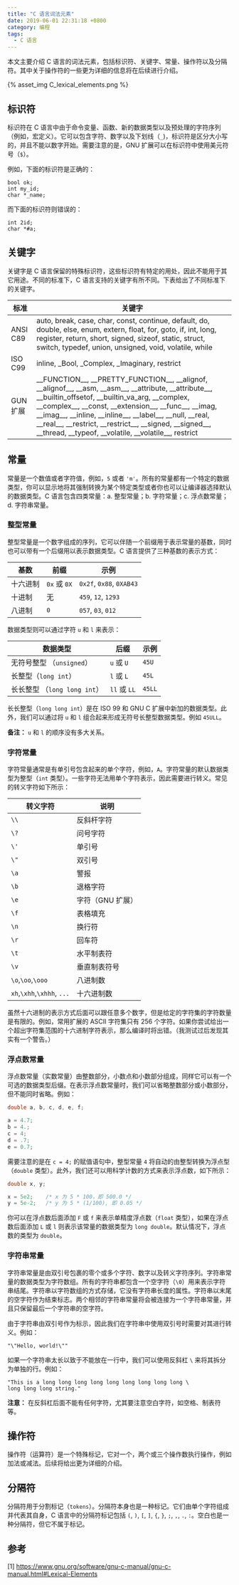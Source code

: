 ```yaml
---
title: "C 语言词法元素"
date: 2019-06-01 22:31:18 +0800
category: 编程
tags:
  - C 语言
---
```


本文主要介绍 C 语言的词法元素，包括标识符、关键字、常量、操作符以及分隔符。其中关于操作符的一些更为详细的信息将在后续进行介绍。

{% asset_img C_lexical_elements.png %}

<!-- more -->

## 标识符

标识符在 C 语言中由于命令变量、函数、新的数据类型以及预处理的字符序列（例如，宏定义）。它可以包含字符、数字以及下划线（`_`)，标识符是区分大小写的，并且不能以数字开始。需要注意的是，GNU 扩展可以在标识符中使用美元符号（`$`）。

例如，下面的标识符是正确的：

```
bool ok;
int my_id;
char *_name;
```

而下面的标识符则错误的：

```
int 2id;
char *#a;
```

## 关键字

关键字是 C 语言保留的特殊标识符，这些标识符有特定的用处，因此不能用于其它用途。不同的标准下，C 语言支持的关键字有所不同。下表给出了不同标准下的关键字。

| 标准     | 关键字 |
|----------|--------|
| ANSI C89 | auto, break, case, char, const, continue, default, do, double, else, enum, extern, float, for, goto, if, int, long, register, return, short, signed, sizeof, static, struct, switch, typedef, union, unsigned, void, volatile, while |
| ISO C99  | inline, \_Bool, \_Complex, \_Imaginary, restrict |
| GUN 扩展 | \_\_FUNCTION\_\_, \_\_PRETTY\_FUNCTION\_\_, \_\_alignof, \_\_alignof\_\_, \_\_asm, \_\_asm\_\_, \_\_attribute, \_\_attribute\_\_, \_\_builtin\_offsetof, \_\_builtin\_va\_arg, \_\_complex, \_\_complex\_\_, \_\_const, \_\_extension\_\_, \_\_func\_\_, \_\_imag, \_\_imag\_\_, \_\_inline, \_\_inline\_\_, \_\_label\_\_, \_\_null, \_\_real, \_\_real\_\_, \_\_restrict, \_\_restrict\_\_, \_\_signed, \_\_signed\_\_, \_\_thread, \_\_typeof, \_\_volatile, \_\_volatile\_\_, restrict|

## 常量

常量是一个数值或者字符值，例如，`5` 或者 `'m'`。所有的常量都有一个特定的数据类型，你可以显示地将其强制转换为某个特定类型或者你也可以让编译器选择默认的数据类型。C 语言包含四类常量：a. 整型常量；b. 字符常量；c. 浮点数常量；d. 字符串常量。

### 整型常量

整型常量是一个数字组成的序列，它可以伴随一个前缀用于表示常量的基数，同时也可以带有一个后缀用以表示数据类型。C 语言提供了三种基数的表示方式：

| 基数     | 前缀         | 示例                     |
|----------|--------------|--------------------------|
| 十六进制 | `0x` 或 `0X` | `0x2f`, `0x88`, `0XAB43` |
| 十进制   | 无           | `459`, `12`, `1293`      |
| 八进制   | `0`          | `057`, `03`, `012`       |

数据类型则可以通过字符 `u` 和 `l` 来表示：

| 数据类型                     | 后缀          | 示例     |
|------------------------------|---------------|----------|
| 无符号整型 （`unsigned`）    | `u` 或 `U`    | `45U`    |
| 长整型（`long int`）         | `l` 或 `L`    | `45L`    |
| 长长整型 （`long long int`） | `ll` 或 `LL`  | `45LL`   |

长长整型（`long long int`）是在 ISO 99 和 GNU C 扩展中新加的数据类型。此外，我们可以通过将 `u` 和 `l` 组合起来形成无符号长整型数据类型。例如 `45ULL`。

__备注：__ `u` 和 `l` 的顺序没有多大关系。

### 字符常量

字符常量通常是有单引号包含起来的单个字符，例如，`A`。字符常量的默认数据类型为整型（`int` 类型）。一些字符无法用单个字符表示，因此需要进行转义。常见的转义字符如下所示：

| 转义字符                   | 说明                   |
|----------------------------|------------------------|
| `\\`                       | 反斜杆字符             |
| `\?`                       | 问号字符               |
| `\'`                       | 单引号                 |
| `\"`                       | 双引号                 |
| `\a`                       | 警报                   |
| `\b`                       | 退格字符               |
| `\e`                       | <ESC> 字符（GNU 扩展） |
| `\f`                       | 表格填充               |
| `\n`                       | 换行符                 |
| `\r`                       | 回车符                 |
| `\t`                       | 水平制表符             |
| `\v`                       | 垂直制表符号           |
| `\o`,`\oo`,`\ooo`          | 八进制数               |
| `xh`,`\xhh`,`\xhhh`, `...` | 十六进制数             |

虽然十六进制的表示方式后面可以跟任意多个数字，但是给定的字符集的字符数量是有限的。例如，常用扩展的 ASCII 字符集只有 256 个字符。如果你尝试给出一个超出字符集范围的十六进制字符表示，那么编译时将出错。（我测试过后发现其实有一个警告。）

### 浮点数常量

浮点数常量（实数常量）由整数部分，小数点和小数部分组成，同样它可以有一个可选的数据类型后缀。在表示浮点数常量时，我们可以省略整数部分或小数部分，但不能同时省略。例如：

``` C
double a, b, c, d, e, f;

a = 4.7;
b = 4.;
c = 4;
d = .7;
e = 0.7;
```

需要注意的是在 `c = 4;` 的赋值语句中，整型常量 `4` 将自动的由整型转换为浮点型（`double` 类型）。此外，我们还可以用科学计数的方式来表示浮点数，如下所示：

``` C
double x, y;

x = 5e2;    /* x 为 5 * 100，即 500.0 */
y = 5e-2;   /* y 为 5 * (1/100), 即 0.05 */
```

你可以在浮点数后面添加 `F` 或 `f` 来表示单精度浮点数（`float` 类型），如果在浮点数后面添加 `L` 或 `l` 则表示该常量的数据类型为 `long double`。默认情况下，浮点数的类型为 `double`。

### 字符串常量

字符串常量是由双引号包裹的零个或多个字符、数字以及转义字符序列。字符串常量的数据类型为字符数组。所有的字符串都包含一个空字符（`\0`）用来表示字符串结尾。字符串以字符数组的方式存储，它没有字符串长度的属性。字符串以末尾的空字符作为结束标志。两个相邻的字符串常量将会被连接为一个字符串常量，并且只保留最后一个字符串的空字符。

由于字符串由双引号作为标示，因此我们在字符串中使用双引号时需要对其进行转义。例如：

```
"\"Hello, world!\""
```

如果一个字符串太长以致于不能放在一行中，我们可以使用反斜杠 `\` 来将其拆分为单独的行。例如：

```
"This is a long long long long long long long long long \
long long long string."
```

__注意：__ 在反斜杠后面不能有任何字符，尤其要注意空白字符，如空格、制表符等。

## 操作符

操作符（运算符）是一个特殊标记，它对一个，两个或三个操作数执行操作，例如加法或减法。后续将给出更为详细的介绍。

## 分隔符

分隔符用于分割标记（`tokens`）。分隔符本身也是一种标记。它们由单个字符组成并代表其自身，C 语言中的分隔符标记包括 `(`, `)`, `[`, `]`, `{`, `}`, `;`, `,`, `.`, `:`。空白也是一种分隔符，但它不属于标记。

## 参考

[1] https://www.gnu.org/software/gnu-c-manual/gnu-c-manual.html#Lexical-Elements
